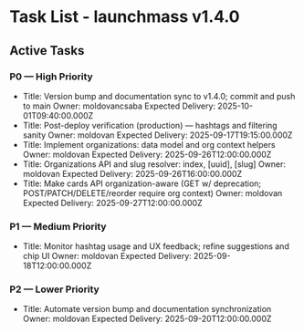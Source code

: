 # Task List - launchmass v1.4.0

## Active Tasks

### P0 — High Priority
- Title: Version bump and documentation sync to v1.4.0; commit and push to main
  Owner: moldovancsaba
  Expected Delivery: 2025-10-01T09:40:00.000Z
- Title: Post-deploy verification (production) — hashtags and filtering sanity
  Owner: moldovan
  Expected Delivery: 2025-09-17T19:15:00.000Z
- Title: Implement organizations: data model and org context helpers
  Owner: moldovan
  Expected Delivery: 2025-09-26T12:00:00.000Z
- Title: Organizations API and slug resolver: index, [uuid], [slug]
  Owner: moldovan
  Expected Delivery: 2025-09-26T16:00:00.000Z
- Title: Make cards API organization-aware (GET w/ deprecation; POST/PATCH/DELETE/reorder require org context)
  Owner: moldovan
  Expected Delivery: 2025-09-27T12:00:00.000Z

### P1 — Medium Priority
- Title: Monitor hashtag usage and UX feedback; refine suggestions and chip UI
  Owner: moldovan
  Expected Delivery: 2025-09-18T12:00:00.000Z

### P2 — Lower Priority
- Title: Automate version bump and documentation synchronization
  Owner: moldovan
  Expected Delivery: 2025-09-20T12:00:00.000Z
